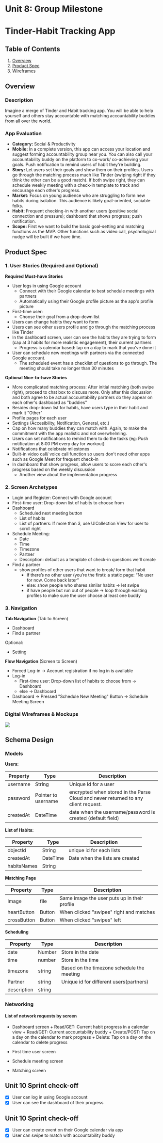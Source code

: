 Unit 8: Group Milestone
===



# Tinder-Habit Tracking App

## Table of Contents
1. [Overview](#Overview)
1. [Product Spec](#Product-Spec)
1. [Wireframes](#Wireframes)

## Overview
### Description
Imagine a merge of Tinder and Habit tracking app. You will be able to help yourself and others stay accountable with matching accountability buddies from all over the world. 

### App Evaluation
- **Category:** Social & Productivity
- **Mobile:** In a complete version, this app can access your location and suggest forming accountability group near you. You can also call your accountability buddy on the platform to co-work/ co-achieving your goals. Push notification to remind users of habit they're building.
- **Story:** Let users set their goals and show them on their profiles. Users go through the matching process much like Tinder (swiping right if they think the other can be a good match). If both swipe right, they can schedule weekly meeting with a check-in template to track and encourage each other's progress. 
- **Market:** Focus on young audience who are struggling to form new habits during isolation. This audience is likely goal-oriented, sociable folks.
- **Habit:** Frequent checking-in with another users (positive social connection and pressure); dashboard that shows progress; push notification.
- **Scope:** First we want to build the basic goal-setting and matching functions as the MVP. Other functions such as video call, psychological nudge will be built if we have time.

## Product Spec
### 1. User Stories (Required and Optional)

**Required Must-have Stories**

* User logs in using Google account
    * Connect with their Google calendar to best schedule meetings with partners
    * Automatically using their Google profile picture as the app's profile picture
* First-time user:
    * Choose their goal from a drop-down list
* Users can change habits they want to form
* Users can see other users profile and go through the matching process like Tinder
* In the dashboard screen, user can see the habits they are trying to form (cap at 3 habits for more realistic engagement), their current partners 
    * Progress is calendar based: tap on a day to mark that you’ve done it
* User can schedule new meetings with partners via the connected Google account. 
    * The scheduled event has a checklist of questions to go through. The meeting should take no longer than 30 minutes


**Optional Nice-to-have Stories**

* More complicated matching process: After initial matching (both swipe right), proceed to chat box to discuss more. Only after this discussion and both agree to be actual accountability partners do they appear on each other's dashboard as "buddies"
* Besides drop-down list for habits, have users type in their habit and mark it "Other"
* Profile pages for each user
* Settings (Accesibility, Notification, General, etc.)
* Cap on how many buddies they can match with. Again, to make the commitment with the app realistic and not overwhelming.
* Users can set notifications to remind them to do the tasks (eg: Push notification at 8:00 PM every day for workout)
* Notifications that celebrate milestones 
* Built-in video call/ voice call function so users don't need other apps such as Google Meet for frequent check-in
* In dashboard that show progress, allow users to score each other's progress based on the weekly discussion
     * Another view about the implementation progress

### 2. Screen Archetypes

* Login and Register: Connect with Google account
* First-time user: Drop-down list of habits to choose from
* Dashboard
    * Scheduled next meeting button
    * List of habits
    * List of partners: If more than 3, use UICollection View for user to scroll right
* Schedule Meeting:
    * Date
    * Time
    * Timezone
    * Partner
    * Description: default as a template of check-in questions we'll create
* Find a partner 
    * show profiles of other users that want to break/ form that habit
        * if there’s no other user (you’re the first): a static page: “No user for now. Come back later”
        * else: show people who shares similar habits -> let swipe
	    * if have people but run out of people -> loop through existing profiles to make sure the user choose at least one buddy




### 3. Navigation

**Tab Navigation** (Tab to Screen)

* Dashboard
* Find a partner

Optional:
* Setting

**Flow Navigation** (Screen to Screen)
* Forced Log-in -> Account registration if no log in is available
* Log-in 
	* First-time user: Drop-down list of habits to choose from -> Dashboard
	* else -> Dashboard
* Dashboard -> Pressed "Schedule New Meeting" Button -> Schedule Meeting Screen


### Digital Wireframes & Mockups
<img src="https://i.imgur.com/0NzCxOF.png">

## Schema Design
### Models
**Users:**

| Property | Type | Description |
| --- | --- | --- |
| username | String | Unique Id for a user |
| password | Pointer to username | encrypted when stored in the Parse Cloud and never returned to any client request. |
| createdAt | DateTime | date when the username/password is created (default field) |

**List of Habits:**

| Property | Type | Description |
| --- | --- | --- |
| objectId | String | unique id for each lists |
| createdAt | DateTime | Date when the lists are created |
| habitsNames | String |


**Matching Page**

| Property | Type | Description |
| --- | --- | --- |
| Image | file | Same image the user puts up in their profile |
| heartButton | Button | When clicked &quot;swipes&quot; right and matches |
| crossButton | Button | When clicked &quot;swipes&quot; left |

**Scheduling**

| Property | Type | Description |
| --- | --- | --- |
| date | Number | Store in the date |
| time | number | Store in the time |
| timezone | string | Based on the timezone schedule the meeting |
| Partner | string | Unique id for different users(partners) |
| description | string |

### Networking
#### List of network requests by screen
   - Dashboard screen
   	+ Read/GET: Current habit progress in a calendar view
	+ Read/GET: Current accountability buddy
	+ Create/POST: Tap on a day on the calendar to mark progress
	+ Delete: Tap on a day on the calendar to delete progress
	
   - First time user screen
   - Schedule meeting screen
   - Matching screen
## Unit 10 Sprint check-off
- [x] User can log in using Google account
- [x] User can see the dashboard of their progress

## Unit 10 Sprint check-off
- [x] User can create event on their Google calendar via app
- [x] User can swipe to match with accountability buddy
